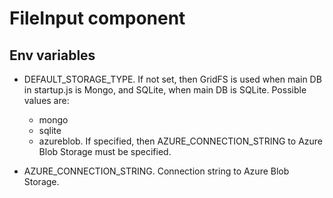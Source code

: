 # FileInput component

## Env variables

- DEFAULT_STORAGE_TYPE. If not set, then GridFS is used when main DB in startup.js is Mongo, and SQLite, when main DB is SQLite. Possible values are:
    - mongo
    - sqlite
    - azureblob. If specified, then AZURE_CONNECTION_STRING to Azure Blob Storage must be specified.

- AZURE_CONNECTION_STRING. Connection string to Azure Blob Storage.
